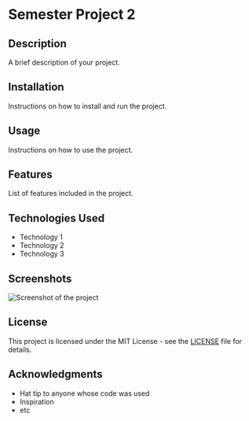# Semester Project 2

## Description
A brief description of your project.

## Installation
Instructions on how to install and run the project.

## Usage
Instructions on how to use the project.

## Features
List of features included in the project.

## Technologies Used
- Technology 1
- Technology 2
- Technology 3

## Screenshots
![Screenshot of the project](link_to_screenshot_image)

## License
This project is licensed under the MIT License - see the [LICENSE](LICENSE) file for details.

## Acknowledgments
- Hat tip to anyone whose code was used
- Inspiration
- etc
